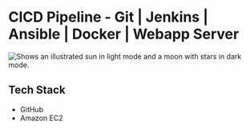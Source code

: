 # CICD Pipeline - Git | Jenkins | Ansible | Docker | Webapp Server
<picture>
  
  <img alt="Shows an illustrated sun in light mode and a moon with stars in dark mode." src="https://user-images.githubusercontent.com/39410046/220236962-da551195-3118-4d6b-895a-0c65cd14e70c.png">
</picture>

## Tech Stack
- GitHub
- Amazon EC2
